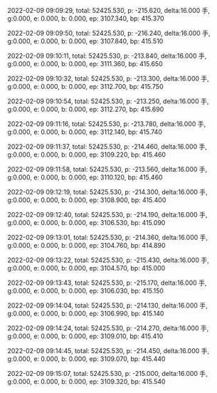2022-02-09 09:09:29, total: 52425.530, p: -215.620, delta:16.000 手, g:0.000, e: 0.000, b: 0.000, ep: 3107.340, bp: 415.370

2022-02-09 09:09:50, total: 52425.530, p: -216.240, delta:16.000 手, g:0.000, e: 0.000, b: 0.000, ep: 3107.840, bp: 415.510

2022-02-09 09:10:11, total: 52425.530, p: -213.840, delta:16.000 手, g:0.000, e: 0.000, b: 0.000, ep: 3111.360, bp: 415.650

2022-02-09 09:10:32, total: 52425.530, p: -213.300, delta:16.000 手, g:0.000, e: 0.000, b: 0.000, ep: 3112.700, bp: 415.750

2022-02-09 09:10:54, total: 52425.530, p: -213.250, delta:16.000 手, g:0.000, e: 0.000, b: 0.000, ep: 3112.270, bp: 415.690

2022-02-09 09:11:16, total: 52425.530, p: -213.780, delta:16.000 手, g:0.000, e: 0.000, b: 0.000, ep: 3112.140, bp: 415.740

2022-02-09 09:11:37, total: 52425.530, p: -214.460, delta:16.000 手, g:0.000, e: 0.000, b: 0.000, ep: 3109.220, bp: 415.460

2022-02-09 09:11:58, total: 52425.530, p: -213.560, delta:16.000 手, g:0.000, e: 0.000, b: 0.000, ep: 3110.120, bp: 415.460

2022-02-09 09:12:19, total: 52425.530, p: -214.300, delta:16.000 手, g:0.000, e: 0.000, b: 0.000, ep: 3108.900, bp: 415.400

2022-02-09 09:12:40, total: 52425.530, p: -214.190, delta:16.000 手, g:0.000, e: 0.000, b: 0.000, ep: 3106.530, bp: 415.090

2022-02-09 09:13:01, total: 52425.530, p: -214.360, delta:16.000 手, g:0.000, e: 0.000, b: 0.000, ep: 3104.760, bp: 414.890

2022-02-09 09:13:22, total: 52425.530, p: -215.430, delta:16.000 手, g:0.000, e: 0.000, b: 0.000, ep: 3104.570, bp: 415.000

2022-02-09 09:13:43, total: 52425.530, p: -215.170, delta:16.000 手, g:0.000, e: 0.000, b: 0.000, ep: 3106.030, bp: 415.150

2022-02-09 09:14:04, total: 52425.530, p: -214.130, delta:16.000 手, g:0.000, e: 0.000, b: 0.000, ep: 3106.990, bp: 415.140

2022-02-09 09:14:24, total: 52425.530, p: -214.270, delta:16.000 手, g:0.000, e: 0.000, b: 0.000, ep: 3109.010, bp: 415.410

2022-02-09 09:14:45, total: 52425.530, p: -214.450, delta:16.000 手, g:0.000, e: 0.000, b: 0.000, ep: 3109.070, bp: 415.440

2022-02-09 09:15:07, total: 52425.530, p: -215.000, delta:16.000 手, g:0.000, e: 0.000, b: 0.000, ep: 3109.320, bp: 415.540